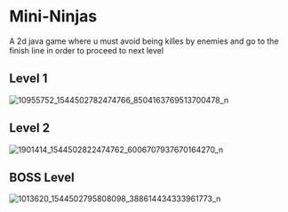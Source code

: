 # Mini-Ninjas
A 2d java game where u must avoid being killes by enemies and go to the finish line in order to proceed to next level     
## Level 1   
![10955752_1544502782474766_8504163769513700478_n](https://cloud.githubusercontent.com/assets/10212354/22993051/41ef582a-f3ca-11e6-8b39-8afa86eb8c62.jpg)
## Level 2   
![1901414_1544502822474762_6006707937670164270_n](https://cloud.githubusercontent.com/assets/10212354/22993140/95b22f00-f3ca-11e6-8003-ddcdf0a93dc8.jpg)
## BOSS Level   
![1013620_1544502795808098_388614434333961773_n](https://cloud.githubusercontent.com/assets/10212354/22993194/d14d6cc8-f3ca-11e6-979e-d4004dde65a3.jpg)

